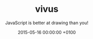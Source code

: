 ---
layout: post
type: project
title: vivus
subtitle: JavaScript is better at drawing than you!
date: 2015-05-16 00:00:00 +0100
category: code
description: 'JavaScript library to make drawing animation on SVG'
intro: "Codrops is a blog about front-end full of inspiration and crazy ideas. One day mind got blown by a post about SVG drawing animation, it was beautiful, I wanted to understand how it worked. Their code wasn't easy to re-use so I decided to build a JavaScript library. Then also realised that some points deserve a better accessibility by removing some constrains like forcing SVG to only use paths or have knowledge in animation. Then after few weeks the magic was on. After being published by those who inspired me - the amazing Codrops - this repo turned into my biggest success. The popularity made me dive into the real world of open source by having to resolve issues, taking care of pull request, follow the last proctices, publishing the repo on package managers...  At first this repo was just to have a nice repo to show for a job interview if necessary, and turned into my biggest success. Thanks to all the contributors, people who talked about it and users!"
quote: Take something and make it better, people will love it
tags: code javascript svg animation
theme: bright
midgetImage: "/data/vivus/thumbnail.png"
url: vivus
image: "/data/vivus/001.png"
blocs:
- type: image
  imageLink: "/data/vivus/001.png"
  imageTitle: ''
  text: ''
- type: image
  imageLink: "/data/vivus/002.png"
  imageTitle: ''
  text: ''
- type: image
  imageLink: "/data/vivus/003.png"
  imageTitle: ''
  text: ''
links:
- url: https://maxwellito.github.io/vivus/
  title: Vivus demo page
  alt: Link to vivus demo page
  icon: globe
- url: https://github.com/maxwellito/vivus
  title: Vivus repository
  alt: Source code of Vivus
  icon: github
---